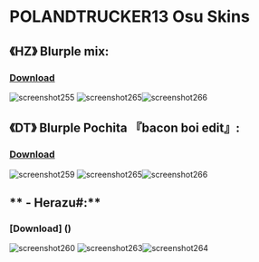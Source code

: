  # POLANDTRUCKER13 Osu Skins

## **《HZ》 Blurple mix:**
### [Download](https://www.mediafire.com/file/zkwctys1p6kkip6/-_%25E3%2580%258AHZ%25E3%2580%258B_Blurple_Mix.osk/file)
![screenshot255](https://user-images.githubusercontent.com/123813182/215267258-4d41adcd-496c-4e48-928d-f31eab17e003.jpg)
![screenshot265](https://user-images.githubusercontent.com/123813182/215268073-64fec519-42f2-4a52-aa79-dc91b9760886.jpg)![screenshot266](https://user-images.githubusercontent.com/123813182/215268076-67f3ebe6-2cda-4765-a00e-59ceb7dd3997.jpg)

## **《DT》 Blurple Pochita 『bacon boi edit』:**
### [Download](https://www.mediafire.com/file/t33saofphvfymbq/-_%25E3%2580%258ADT%25E3%2580%258B_Blurple_Pochita_%25E3%2580%258Ebacon_boi_edit%25E3%2580%258F.osk/file)
![screenshot259](https://user-images.githubusercontent.com/123813182/215267729-bdd64d9c-c1bf-47e8-bef7-8888cca3d84f.jpg)
![screenshot265](https://user-images.githubusercontent.com/123813182/215268073-64fec519-42f2-4a52-aa79-dc91b9760886.jpg)![screenshot266](https://user-images.githubusercontent.com/123813182/215268076-67f3ebe6-2cda-4765-a00e-59ceb7dd3997.jpg)

## ** - Herazu#:**
### [Download] ()
![screenshot260](https://user-images.githubusercontent.com/123813182/215268019-e8fa5c88-8cfd-4a7b-a6e7-4535b2207c5a.jpg)
![screenshot263](https://user-images.githubusercontent.com/123813182/215268042-2c87524f-e8a1-4bf8-9ffc-be054a7c1009.jpg)![screenshot264](https://user-images.githubusercontent.com/123813182/215268043-c1955307-7d4d-40e7-b330-76044dab520b.jpg)



